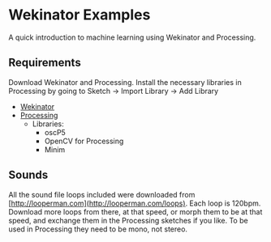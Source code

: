 # Wekinator Examples

A quick introduction to machine learning using Wekinator and Processing.

## Requirements
Download Wekinator and Processing. Install the necessary libraries in Processing by going to Sketch -> Import Library -> Add Library
* [Wekinator](http://www.wekinator.org/)
* [Processing](https://processing.org/)
  * Libraries:
    * oscP5
    * OpenCV for Processing
    * Minim

## Sounds
All the sound file loops included were downloaded from [http://looperman.com](http://looperman.com/loops). Each loop is 120bpm. Download more loops from there, at that speed, or morph them to be at that speed, and exchange them in the Processing sketches if you like. To be used in Processing they need to be mono, not stereo.
